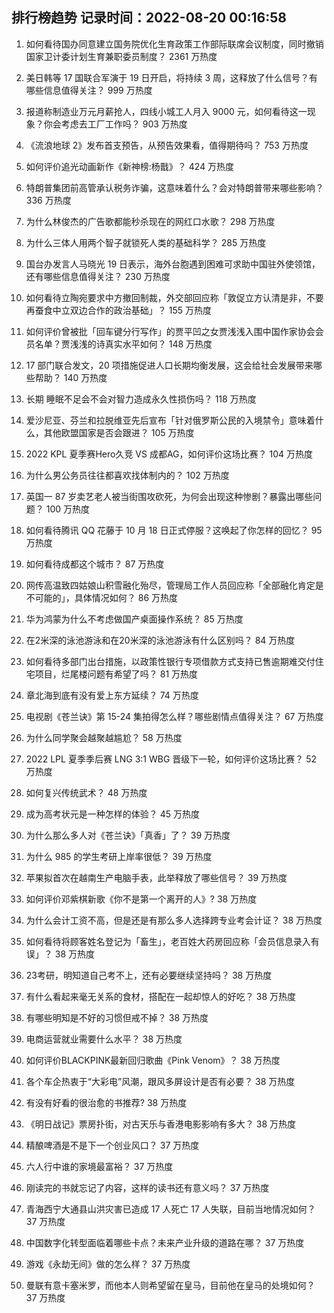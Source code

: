 
## 排行榜趋势 记录时间：2022-08-20 00:16:58
  
  1. 如何看待国办同意建立国务院优化生育政策工作部际联席会议制度，同时撤销国家卫计委计划生育兼职委员制度？ 2361 万热度
    
  2. 美日韩等 17 国联合军演于 19 日开启，将持续 3 周，这释放了什么信号？有哪些信息值得关注？ 999 万热度
    
  3. 报道称制造业万元月薪抢人，四线小城工人月入 9000 元，如何看待这一现象？你会考虑去工厂工作吗？ 903 万热度
    
  4. 《流浪地球 2》发布首支预告，从预告效果看，值得期待吗？ 753 万热度
    
  5. 如何评价追光动画新作《新神榜:杨戬》？ 424 万热度
    
  6. 特朗普集团前高管承认税务诈骗，这意味着什么？会对特朗普带来哪些影响？ 336 万热度
    
  7. 为什么林俊杰的广告歌都能秒杀现在的网红口水歌？ 298 万热度
    
  8. 为什么三体人用两个智子就锁死人类的基础科学？ 285 万热度
    
  9. 国台办发言人马晓光 19 日表示，海外台胞遇到困难可求助中国驻外使领馆，还有哪些信息值得关注？ 230 万热度
    
  10. 如何看待立陶宛要求中方撤回制裁，外交部回应称「敦促立方认清是非，不要再蚕食中立双边合作的政治基础」？ 155 万热度
    
  11. 如何评价曾被批「回车键分行写作」的贾平凹之女贾浅浅入围中国作家协会会员名单？贾浅浅的诗真实水平如何？ 148 万热度
    
  12. 17 部门联合发文，20 项措施促进人口长期均衡发展，这会给社会发展带来哪些帮助？ 140 万热度
    
  13. 长期 睡眠不足会不会对智力造成永久性损伤吗？ 118 万热度
    
  14. 爱沙尼亚、芬兰和拉脱维亚先后宣布「针对俄罗斯公民的入境禁令」意味着什么，其他欧盟国家是否会跟进？ 105 万热度
    
  15. 2022 KPL 夏季赛Hero久竞 VS 成都AG，如何评价这场比赛？ 104 万热度
    
  16. 为什么男公务员往往都喜欢找体制内的？ 102 万热度
    
  17. 英国一 87 岁卖艺老人被当街围攻砍死，为何会出现这种惨剧？暴露出哪些问题？ 100 万热度
    
  18. 如何看待腾讯 QQ 花藤于 10 月 18 日正式停服？这唤起了你怎样的回忆？ 95 万热度
    
  19. 如何看待成都这个城市？ 87 万热度
    
  20. 网传高温致四姑娘山积雪融化殆尽，管理局工作人员回应称「全部融化肯定是不可能的」，具体情况如何？ 86 万热度
    
  21. 华为鸿蒙为什么不考虑做国产桌面操作系统？ 85 万热度
    
  22. 在2米深的泳池游泳和在20米深的泳池游泳有什么区别吗？ 84 万热度
    
  23. 如何看待多部门出台措施，以政策性银行专项借款方式支持已售逾期难交付住宅项目，烂尾楼问题有希望了吗？ 81 万热度
    
  24. 章北海到底有没有爱上东方延续？ 74 万热度
    
  25. 电视剧《苍兰诀》第  15-24 集拍得怎么样？哪些剧情点值得关注？ 67 万热度
    
  26. 为什么同学聚会越聚越尴尬？ 58 万热度
    
  27. 2022 LPL 夏季季后赛 LNG 3:1 WBG 晋级下一轮，如何评价这场比赛？ 52 万热度
    
  28. 如何复兴传统武术？ 48 万热度
    
  29. 成为高考状元是一种怎样的体验？ 45 万热度
    
  30. 为什么那么多人对《苍兰诀》「真香」了？ 39 万热度
    
  31. 为什么 985 的学生考研上岸率很低？ 39 万热度
    
  32. 苹果拟首次在越南生产电脑手表，此举释放了哪些信号？ 39 万热度
    
  33. 如何评价邓紫棋新歌《你不是第一个离开的人》? 38 万热度
    
  34. 为什么会计工资不高，但是还是有那么多人选择跨专业考会计证？ 38 万热度
    
  35. 如何看待将顾客姓名登记为「畜生」，老百姓大药房回应称「会员信息录入有误」？ 38 万热度
    
  36. 23考研，明知道自己考不上，还有必要继续坚持吗？ 38 万热度
    
  37. 有什么看起来毫无关系的食材，搭配在一起却惊人的好吃？ 38 万热度
    
  38. 有哪些明知是不好的习惯但戒不掉？ 38 万热度
    
  39. 电商运营就业需要什么水平？ 38 万热度
    
  40. 如何评价BLACKPINK最新回归歌曲《Pink Venom》？ 38 万热度
    
  41. 各个车企热衷于“大彩电”风潮，跟风多屏设计是否有必要？ 38 万热度
    
  42. 有没有好看的很治愈的书推荐? 38 万热度
    
  43. 《明日战记》票房扑街，对古天乐与香港电影影响有多大？ 38 万热度
    
  44. 精酿啤酒是不是下一个创业风口？ 37 万热度
    
  45. 六人行中谁的家境最富裕？ 37 万热度
    
  46. 刚读完的书就忘记了内容，这样的读书还有意义吗？ 37 万热度
    
  47. 青海西宁大通县山洪灾害已造成 17 人死亡 17 人失联，目前当地情况如何？ 37 万热度
    
  48. 中国数字化转型面临着哪些卡点？未来产业升级的道路在哪？ 37 万热度
    
  49. 游戏《永劫无间》做的怎么样？ 37 万热度
    
  50. 曼联有意卡塞米罗，而他本人则希望留在皇马，目前他在皇马的处境如何？ 37 万热度
    